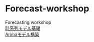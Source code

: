 # Forecast-workshop
Forecasting workshop  
[時系列モデル基礎](https://konabuta.github.io/Forecast-workshop/Arima_Tutorial_Intro.nb.html)  
[Arimaモデル構築](https://konabuta.github.io/Forecast-workshop/Arima_Tutorial_AirPassenger.html)  
